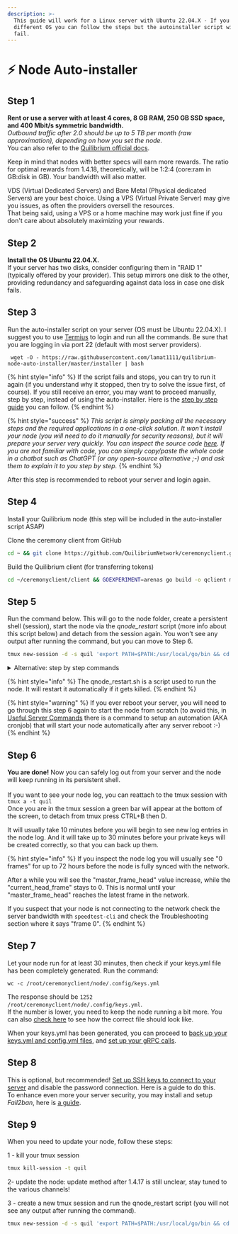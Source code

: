 ```yaml
---
description: >-
  This guide will work for a Linux server with Ubuntu 22.04.X - If you use a
  different OS you can follow the steps but the autoinstaller script will likely
  fail.
---
```


# ⚡ Node Auto-installer

## Step 1

**Rent or use a server with at least 4 cores, 8 GB RAM, 250 GB SSD space, and 400 Mbit/s symmetric bandwidth.**\
_Outbound traffic after 2.0 should be up to 5 TB per month (raw approximation), depending on how you set the node._\
You can also refer to the [Quilibrium official docs](https://quilibrium.com/docs/noderunning).

Keep in mind that nodes with better specs will earn more rewards. The ratio for optimal rewards from 1.4.18, theoretically, will be 1:2:4 (core:ram in GB:disk in GB). Your bandwidth will also matter.

VDS (Virtual Dedicated Servers) and Bare Metal (Physical dedicated Servers) are your best choice. Using a VPS (Virtual Private Server) may give you issues, as often the providers oversell the resources.\
That being said, using a VPS or a home machine may work just fine if you don't care about absolutely maximizing your rewards.

## Step 2

**Install the OS Ubuntu 22.04.X.**\
If your server has two disks, consider configuring them in "RAID 1" (typically offered by your provider). This setup mirrors one disk to the other, providing redundancy and safeguarding against data loss in case one disk fails.

## Step 3

Run the auto-installer script on your server (OS must be Ubuntu 22.04.X). I suggest you to use [Termius](https://termius.com/) to login and run all the commands. Be sure that you are logging in via port 22 (default with most server providers).

```
 wget -O - https://raw.githubusercontent.com/lamat1111/quilibrium-node-auto-installer/master/installer | bash
```

{% hint style="info" %}
If the script fails and stops, you can try to run it again (if you understand why it stopped, then try to solve the issue first, of course). If you still receive an error, you may want to proceed manually, step by step, instead of using the auto-installer. Here is the [step by step guide](node-step-by-step-installation.md) you can follow.
{% endhint %}

{% hint style="success" %}
_This script is simply packing all the necessary steps and the required applications in a one-click solution. It won't install your node (you will need to do it manually for security reasons), but it will prepare your server very quickly. You can inspect the source code_ [_here_](https://github.com/lamat1111/Quilibrium-Node-Auto-Installer/blob/main/installer)_. If you are not familiar with code, you can simply copy/paste the whole code in a chatbot such as ChatGPT (or any open-source alternative ;-) and ask them to explain it to you step by step._
{% endhint %}

After this step is recommended to reboot your server and login again.

## Step 4

Install your Quilibrium node (this step will be included in the auto-installer script ASAP)

Clone the ceremony client from GitHub

```bash
cd ~ && git clone https://github.com/QuilibriumNetwork/ceremonyclient.git
```

Build the Quilibrium client (for transferring tokens)

```bash
cd ~/ceremonyclient/client && GOEXPERIMENT=arenas go build -o qclient main.go
```

## Step 5

Run the command below. This will go to the node folder, create a persistent shell (session), start the node via the _qnode\_restart_ script (more info about this script below) and detach from the session again. You won't see any output after running the command, but you can move to Step 6.

```bash
tmux new-session -d -s quil 'export PATH=$PATH:/usr/local/go/bin && cd ~/ceremonyclient/node && ~/scripts/qnode_restart.sh'
```

<details>

<summary>Alternative: step by step commands</summary>

You can also run these command one after the other if you prefer.

```
cd ceremonyclient/node 
```

```
tmux new-session -s quil 
```

```
~/scripts/qnode_restart.sh
```

To detach from tmux press CTRL+B then D. Now you can safely logout from your server and the node will keep running in its persistent shell.\
To reattach to the tmux session and see your node log, just use `tmux a -t quil`. You can recognize when you are inside your tmux session because there will be a green bar at the bottom of the screen.\
To stop the node, from inside tmux click CTRL+C\
To restart the node, from inside tmux run `./poor_mans_cd.sh`

</details>

{% hint style="info" %}
The qnode\_restart.sh is a script used to run the node. It will restart it automatically if it gets killed.
{% endhint %}

{% hint style="warning" %}
If you ever reboot your server, you will need to go through this step 6 again to start the node from scratch (to avoid this, in [Useful Server Commands](useful-server-commands.md#create-cronjob-to-run-the-node-automatically-after-a-reboot) there is a command to setup an automation (AKA cronjob) that will start your node automatically after any server reboot :-)
{% endhint %}

## Step 6

**You are done!** Now you can safely log out from your server and the node will keep running in its persistent shell.\
\
If you want to see your node log, you can reattach to the tmux session with `tmux a -t quil`\
Once you are in the tmux session a green bar will appear at the bottom of the screen, to detach from tmux press CTRL+B then D.

It will usually take 10 minutes before you will begin to see new log entries in the node log. And it will take up to 30 minutes before your private keys will be created correctly, so that you can back up them.

{% hint style="info" %}
If you inspect the node log you will usually see "0 frames" for up to 72 hours before the node is fully synced with the network.&#x20;

After a while you will see the "master\_frame\_head" value increase, while the "current\_head\_frame" stays to 0. This is normal until your "master\_frame\_head" reaches the latest frame in the network.&#x20;

If you suspect that your node is not connecting to the network check the server bandwidth with `speedtest-cli` and check the Troubleshooting section where it says "frame 0".
{% endhint %}

## Step 7

Let your node run for at least 30 minutes, then check if your keys.yml file has been completely generated. Run the command:

```
wc -c /root/ceremonyclient/node/.config/keys.yml
```

The response should be `1252 /root/ceremonyclient/node/.config/keys.yml`.\
If the number is lower, you need to keep the node running a bit more. You can also [check here](backup-your-private-keys.md#what-does-a-correct-keys.yml-file-look-like) to see how the correct file should look like.

When your keys.yml has been generated, you can proceed to [back up your keys.yml and config.yml files](backup-your-private-keys.md), and [set up your gRPC calls](set-up-the-grpc-calls.md).

## Step 8

This is optional, but recommended! [Set up SSH keys to connect to your server](set-up-ssh-keys.md) and disable the password connection. Here is a guide to do this.\
To enhance even more your server security, you may install and setup _Fail2ban_, here is [a guide](https://www.digitalocean.com/community/tutorials/how-to-protect-ssh-with-fail2ban-on-ubuntu-20-04).

## Step 9

When you need to update your node, follow these steps:&#x20;

1 - kill your tmux session

```bash
tmux kill-session -t quil
```

2- update the node: update method after 1.4.17 is still unclear, stay tuned to the various channels!

3 - create a new tmux session and run the qnode\_restart script (you will not see any output after running the command).

```bash
tmux new-session -d -s quil 'export PATH=$PATH:/usr/local/go/bin && cd ~/ceremonyclient/node && ~/scripts/qnode_restart.sh'
```
